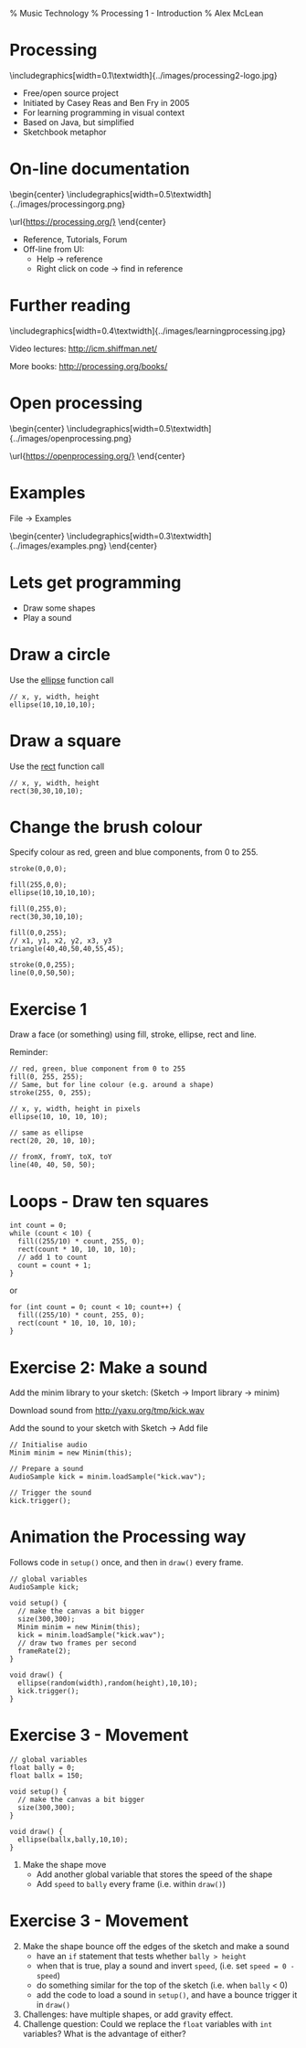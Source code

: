 % Music Technology
% Processing 1 - Introduction
% Alex McLean

# Processing

\includegraphics[width=0.1\textwidth]{../images/processing2-logo.jpg}

* Free/open source project
* Initiated by Casey Reas and Ben Fry in 2005
* For learning programming in visual context
* Based on Java, but simplified
* Sketchbook metaphor

# On-line documentation

\begin{center}
\includegraphics[width=0.5\textwidth]{../images/processingorg.png}

\url{https://processing.org/}
\end{center}

* Reference, Tutorials, Forum
* Off-line from UI:
    * Help -> reference
    * Right click on code -> find in reference

# Further reading

\includegraphics[width=0.4\textwidth]{../images/learningprocessing.jpg}

Video lectures:
<http://icm.shiffman.net/>

More books:
<http://processing.org/books/>

# Open processing

\begin{center}
\includegraphics[width=0.5\textwidth]{../images/openprocessing.png}

\url{https://openprocessing.org/}
\end{center}

# Examples

File -> Examples

\begin{center}
\includegraphics[width=0.3\textwidth]{../images/examples.png}
\end{center}

# Lets get programming

* Draw some shapes
* Play a sound

# Draw a circle

Use the [ellipse](http://processing.org/reference/ellipse_.html) function call

~~~~ {#mycode .java}
// x, y, width, height
ellipse(10,10,10,10);
~~~~

# Draw a square

Use the [rect](http://processing.org/reference/rect_.html) function call

~~~~ {#mycode .java}
// x, y, width, height
rect(30,30,10,10);
~~~~

# Change the brush colour

Specify colour as red, green and blue components, from 0 to 255.

~~~~ {#mycode .java}
stroke(0,0,0);

fill(255,0,0);
ellipse(10,10,10,10);

fill(0,255,0);
rect(30,30,10,10);

fill(0,0,255);
// x1, y1, x2, y2, x3, y3
triangle(40,40,50,40,55,45);

stroke(0,0,255);
line(0,0,50,50);
~~~~

# Exercise 1

Draw a face (or something) using fill, stroke, ellipse, rect and line.

Reminder:

~~~~ {#mycode .java}
// red, green, blue component from 0 to 255
fill(0, 255, 255);
// Same, but for line colour (e.g. around a shape)
stroke(255, 0, 255);

// x, y, width, height in pixels
ellipse(10, 10, 10, 10);

// same as ellipse
rect(20, 20, 10, 10);

// fromX, fromY, toX, toY
line(40, 40, 50, 50);
~~~~

# Loops - Draw ten squares

~~~~ {#mycode .java}
int count = 0;
while (count < 10) {
  fill((255/10) * count, 255, 0);
  rect(count * 10, 10, 10, 10);
  // add 1 to count
  count = count + 1;
} 
~~~~

or

~~~~ {#mycode .java}
for (int count = 0; count < 10; count++) {
  fill((255/10) * count, 255, 0);
  rect(count * 10, 10, 10, 10);
} 
~~~~

# Exercise 2: Make a sound

Add the minim library to your sketch:
  (Sketch -> Import library -> minim)

Download sound from <http://yaxu.org/tmp/kick.wav>

Add the sound to your sketch with Sketch -> Add file

~~~~ {#mycode .java}
// Initialise audio
Minim minim = new Minim(this);

// Prepare a sound
AudioSample kick = minim.loadSample("kick.wav");

// Trigger the sound
kick.trigger();
~~~~

# Animation the Processing way

Follows code in `setup()` once, and then in `draw()` every frame.

~~~~ {#mycode .java}
// global variables
AudioSample kick;

void setup() {
  // make the canvas a bit bigger
  size(300,300);
  Minim minim = new Minim(this);
  kick = minim.loadSample("kick.wav");
  // draw two frames per second
  frameRate(2);
}

void draw() {
  ellipse(random(width),random(height),10,10);
  kick.trigger();
}
~~~~

# Exercise 3 - Movement

~~~~ {#mycode .java}
// global variables
float bally = 0;
float ballx = 150;

void setup() {
  // make the canvas a bit bigger
  size(300,300);
}

void draw() {
  ellipse(ballx,bally,10,10);
}
~~~~

1. Make the shape move
    * Add another global variable that stores the speed of the shape
    * Add `speed` to `bally` every frame (i.e. within `draw()`)

# Exercise 3 - Movement

2. Make the shape bounce off the edges of the sketch and make a sound
    * have an `if` statement that tests whether `bally > height`
    * when that is true, play a sound and invert `speed`, (i.e. set `speed = 0 - speed`)
    * do something similar for the top of the sketch (i.e. when `bally` < 0)
    * add the code to load a sound in `setup()`, and have a bounce trigger it in `draw()`
3. Challenges: have multiple shapes, or add gravity effect.
4. Challenge question: Could we replace the `float` variables with `int` variables? What is the advantage of either?